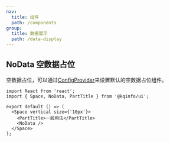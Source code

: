 ```yaml
---
nav:
  title: 组件
  path: /components
group:
  title: 数据展示
  path: /data-display
---
```


## NoData 空数据占位

空数据占位，可以通过[ConfigProvider](/components/config/config-provider/)来设置默认的空数据占位组件。

```tsx
import React from 'react';
import { Space, NoData, PartTitle } from '@kqinfo/ui';

export default () => (
  <Space vertical size={'10px'}>
    <PartTitle>一般用法</PartTitle>
    <NoData />
  </Space>
);
```

<API></API>
